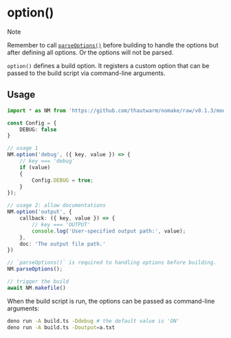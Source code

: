 # option()

> [!NOTE]
> Remember to call [`parseOptions()`](./parseOptions.md) before building to handle the options but after defining all options.
> Or the options will not be parsed.


`option()` defines a build option. It registers a custom option that can be passed to the build script via command-line arguments.

## Usage

```typescript
import * as NM from 'https://github.com/thautwarm/nomake/raw/v0.1.3/mod.ts'

const Config = {
    DEBUG: false
}

// usage 1
NM.option('debug', ({ key, value }) => {
    // key === 'debug'
    if (value)
    {
        Config.DEBUG = true;
    }
});

// usage 2: allow documentations
NM.option('output', {
    callback: ({ key, value }) => {
        // key === 'OUTPUT'
        console.log('User-specified output path:', value);
    },
    doc: 'The output file path.'
})

// `parseOptions()` is required to handling options before building.
NM.parseOptions();

// trigger the build
await NM.makefile()
```

When the build script is run, the options can be passed as command-line arguments:

```bash
deno run -A build.ts -Ddebug # the default value is 'ON'
deno run -A build.ts -Doutput=a.txt
```
